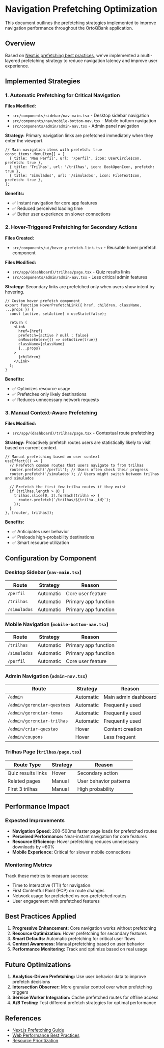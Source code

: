 # Navigation Prefetching Optimization

This document outlines the prefetching strategies implemented to improve
navigation performance throughout the OrtoQBank application.

## Overview

Based on
[Next.js prefetching best practices](https://nextjs.org/docs/app/guides/prefetching),
we've implemented a multi-layered prefetching strategy to reduce navigation
latency and improve user experience.

## Implemented Strategies

### 1. **Automatic Prefetching** for Critical Navigation

**Files Modified:**

- `src/components/sidebar/nav-main.tsx` - Desktop sidebar navigation
- `src/components/nav/mobile-bottom-nav.tsx` - Mobile bottom navigation
- `src/components/admin/admin-nav.tsx` - Admin panel navigation

**Strategy:** Primary navigation links are prefetched immediately when they
enter the viewport.

```tsx
// Main navigation items with prefetch: true
const items: MenuItem[] = [
  { title: 'Meu Perfil', url: '/perfil', icon: UserCircleIcon, prefetch: true },
  { title: 'Trilhas', url: '/trilhas', icon: BookOpenIcon, prefetch: true },
  { title: 'Simulados', url: '/simulados', icon: FileTextIcon, prefetch: true },
];
```

**Benefits:**

- ✅ Instant navigation for core app features
- ✅ Reduced perceived loading time
- ✅ Better user experience on slower connections

### 2. **Hover-Triggered Prefetching** for Secondary Actions

**Files Created:**

- `src/components/ui/hover-prefetch-link.tsx` - Reusable hover prefetch
  component

**Files Modified:**

- `src/app/(dashboard)/trilhas/page.tsx` - Quiz results links
- `src/components/admin/admin-nav.tsx` - Less critical admin features

**Strategy:** Secondary links are prefetched only when users show intent by
hovering.

```tsx
// Custom hover prefetch component
export function HoverPrefetchLink({ href, children, className, ...props }) {
  const [active, setActive] = useState(false);

  return (
    <Link
      href={href}
      prefetch={active ? null : false}
      onMouseEnter={() => setActive(true)}
      className={className}
      {...props}
    >
      {children}
    </Link>
  );
}
```

**Benefits:**

- ✅ Optimizes resource usage
- ✅ Prefetches only likely destinations
- ✅ Reduces unnecessary network requests

### 3. **Manual Context-Aware Prefetching**

**Files Modified:**

- `src/app/(dashboard)/trilhas/page.tsx` - Contextual route prefetching

**Strategy:** Proactively prefetch routes users are statistically likely to
visit based on current context.

```tsx
// Manual prefetching based on user context
useEffect(() => {
  // Prefetch common routes that users navigate to from trilhas
  router.prefetch('/perfil'); // Users often check their progress
  router.prefetch('/simulados'); // Users might switch between trilhas and simulados

  // Prefetch the first few trilha routes if they exist
  if (trilhas.length > 0) {
    trilhas.slice(0, 3).forEach(trilha => {
      router.prefetch(`/trilhas/${trilha._id}`);
    });
  }
}, [router, trilhas]);
```

**Benefits:**

- ✅ Anticipates user behavior
- ✅ Preloads high-probability destinations
- ✅ Smart resource utilization

## Configuration by Component

### Desktop Sidebar (`nav-main.tsx`)

| Route        | Strategy  | Reason               |
| ------------ | --------- | -------------------- |
| `/perfil`    | Automatic | Core user feature    |
| `/trilhas`   | Automatic | Primary app function |
| `/simulados` | Automatic | Primary app function |

### Mobile Navigation (`mobile-bottom-nav.tsx`)

| Route        | Strategy  | Reason               |
| ------------ | --------- | -------------------- |
| `/trilhas`   | Automatic | Primary app function |
| `/simulados` | Automatic | Primary app function |
| `/perfil`    | Automatic | Core user feature    |

### Admin Navigation (`admin-nav.tsx`)

| Route                       | Strategy  | Reason               |
| --------------------------- | --------- | -------------------- |
| `/admin`                    | Automatic | Main admin dashboard |
| `/admin/gerenciar-questoes` | Automatic | Frequently used      |
| `/admin/gerenciar-temas`    | Automatic | Frequently used      |
| `/admin/gerenciar-trilhas`  | Automatic | Frequently used      |
| `/admin/criar-questao`      | Hover     | Content creation     |
| `/admin/coupons`            | Hover     | Less frequent        |

### Trilhas Page (`trilhas/page.tsx`)

| Route Type         | Strategy | Reason                 |
| ------------------ | -------- | ---------------------- |
| Quiz results links | Hover    | Secondary action       |
| Related pages      | Manual   | User behavior patterns |
| First 3 trilhas    | Manual   | High probability       |

## Performance Impact

### Expected Improvements

- **Navigation Speed:** 200-500ms faster page loads for prefetched routes
- **Perceived Performance:** Near-instant navigation for core features
- **Resource Efficiency:** Hover prefetching reduces unnecessary downloads by
  ~60%
- **Mobile Experience:** Critical for slower mobile connections

### Monitoring Metrics

Track these metrics to measure success:

- Time to Interactive (TTI) for navigation
- First Contentful Paint (FCP) on route changes
- Network usage for prefetched vs non-prefetched routes
- User engagement with prefetched features

## Best Practices Applied

1. **Progressive Enhancement:** Core navigation works without prefetching
2. **Resource Optimization:** Hover prefetching for secondary features
3. **Smart Defaults:** Automatic prefetching for critical user flows
4. **Context Awareness:** Manual prefetching based on user behavior
5. **Performance Monitoring:** Track and optimize based on real usage

## Future Optimizations

1. **Analytics-Driven Prefetching:** Use user behavior data to improve prefetch
   decisions
2. **Intersection Observer:** More granular control over when prefetching
   triggers
3. **Service Worker Integration:** Cache prefetched routes for offline access
4. **A/B Testing:** Test different prefetch strategies for optimal performance

## References

- [Next.js Prefetching Guide](https://nextjs.org/docs/app/guides/prefetching)
- [Web Performance Best Practices](https://web.dev/performance/)
- [Resource Prioritization](https://web.dev/prioritize-resources/)
